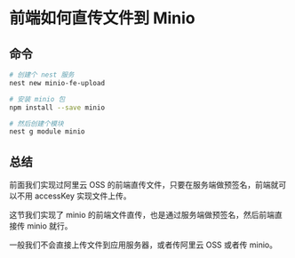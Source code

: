 # 前端如何直传文件到 Minio


## 命令
```bash
# 创建个 nest 服务
nest new minio-fe-upload

# 安装 minio 包
npm install --save minio

# 然后创建个模块
nest g module minio
```




## 总结
前面我们实现过阿里云 OSS 的前端直传文件，只要在服务端做预签名，前端就可以不用 accessKey 实现文件上传。

这节我们实现了 minio 的前端文件直传，也是通过服务端做预签名，然后前端直接传 minio 就行。

一般我们不会直接上传文件到应用服务器，或者传阿里云 OSS 或者传 minio。
